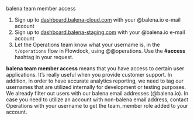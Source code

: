 balena team member access 

1. Sign up to [dashboard.balena-cloud.com](https://dashboard.balena-cloud.com/signup) with your @balena.io e-mail account
1. Sign up to [dashboard.balena-staging.com](https://dashboard.balena-staging.com/signup) with your @balena.io e-mail account
1. Let the Operations team know what your username is, in the `t/operations` flow in Flowdock, using @@operations. Use the **#access** hashtag in your request. 

**balena team member access** means that you have access to certain user applications. It’s really useful when you provide customer support. In addition, in order to have accurate analytics reporting, we need to tag our usernames that are utilized internally for development or testing purposes. We already filter out users with our balena email addresses (@balena.io). In case you need to utilize an account with non-balena email address, contact Operations with your username to get the team_member role added to your account. 

